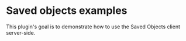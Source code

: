 # Saved objects examples

This plugin's goal is to demonstrate how to use the Saved Objects client server-side.
